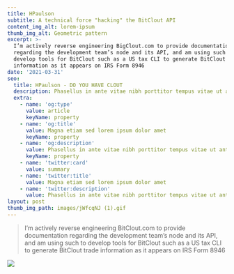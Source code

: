 ```yaml
---
title: HPaulson
subtitle: A technical force "hacking" the BitClout API
content_img_alt: lorem-ipsum
thumb_img_alt: Geometric pattern
excerpt: >-
  I’m actively reverse engineering BigClout.com to provide documentation
  regarding the development team’s node and its API, and am using such to
  develop tools for BitClout such as a US tax CLI to generate BitClout trade
  information as it appears on IRS Form 8946
date: '2021-03-31'
seo:
  title: HPaulson - DO YOU HAVE CLOUT
  description: Phasellus in ante vitae nibh porttitor tempus vitae ut ante
  extra:
    - name: 'og:type'
      value: article
      keyName: property
    - name: 'og:title'
      value: Magna etiam sed lorem ipsum dolor amet
      keyName: property
    - name: 'og:description'
      value: Phasellus in ante vitae nibh porttitor tempus vitae ut ante
      keyName: property
    - name: 'twitter:card'
      value: summary
    - name: 'twitter:title'
      value: Magna etiam sed lorem ipsum dolor amet
    - name: 'twitter:description'
      value: Phasellus in ante vitae nibh porttitor tempus vitae ut ante
layout: post
thumb_img_path: images/jWfcqNJ (1).gif
---
```

> I’m actively reverse engineering BitClout.com to provide documentation regarding the development team’s node and its API, and am using such to develop tools for BitClout such as a US tax CLI to generate BitClout trade information as it appears on IRS Form 8946

![](https://preview--dyhc-blog-80e30.stackbit.dev/images/jWfcqNJ%20\(1\).gif)
